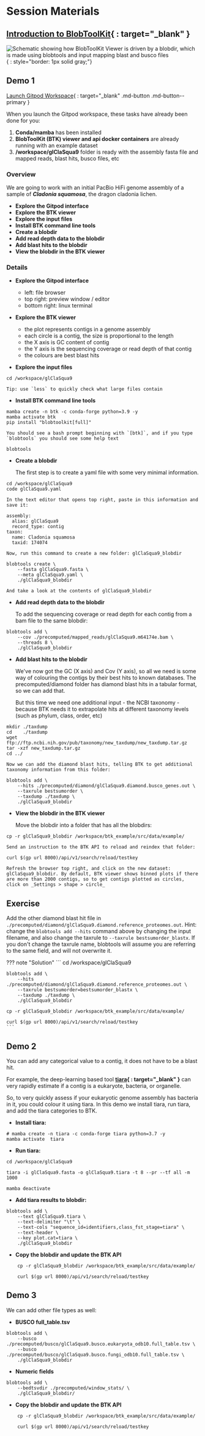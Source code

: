 # Session Materials

## [Introduction to BlobToolKit](https://docs.google.com/presentation/d/1zZImXdwftssGOrHi8dsKbIFvbH5u00GK3LYEz5CDNPQ/edit?usp=sharing){ : target="_blank" }

![Schematic showing how BlobToolKit Viewer is driven by a blobdir, which is made using blobtools and input mapping blast and busco files](blobdir.jpg "blobtools creates a blobdir from intermediateinput files"){ : style="border: 1px solid  gray;"}

## Demo 1

[Launch Gitpod Workspace](https://gitpod.io/#https://github.com/bgacademy23/btk-cli){ : target="_blank" .md-button .md-button--primary }

When you launch the Gitpod workspace, these tasks have already been done for you:

1. **Conda/mamba** has been installed
2. **BlobToolKit (BTK) viewer and api docker containers** are already running with an example dataset
3. **/workspace/glClaSqua9** folder is ready with the assembly fasta file and mapped reads, blast hits, busco files, etc

### Overview

We are going to work with an initial PacBio HiFi genome assembly of a sample of **_Cladonia squamosa_**, the dragon cladonia lichen.

- **Explore the Gitpod interface**
- **Explore the BTK viewer**
- **Explore the input files**
- **Install BTK command line tools**
- **Create a blobdir**
- **Add read depth data to the blobdir**
- **Add blast hits to the blobdir**
- **View the blobdir in the BTK viewer**

### Details

- **Explore the Gitpod interface**
    - left: file browser
    - top right: preview window / editor
    - bottom right: linux terminal

- **Explore the BTK viewer**
    - the plot represents contigs in a genome assembly
    - each circle is a contig, the size is proportional to the length
    - the X axis is GC content of contig
    - the Y axis is the sequencing coverage or read depth of that contig
    - the colours are best blast hits 

- **Explore the input files**
```
cd /workspace/glClaSqua9
```
    Tip: use `less` to quickly check what large files contain

- **Install BTK command line tools**
```
mamba create -n btk -c conda-forge python=3.9 -y
mamba activate btk
pip install "blobtoolkit[full]"
```
    You should see a bash prompt beginning with `[btk]`, and if you type `blobtools` you should see some help text
```
blobtools
```
- **Create a blobdir**

    The first step is to create a yaml file with some very minimal information.
```
cd /workspace/glClaSqua9
code glClaSqua9.yaml
```
    In the text editor that opens top right, paste in this information and save it:
```
assembly:
  alias: glClaSqua9
  record_type: contig
taxon:
  name: Cladonia squamosa
  taxid: 174074
```
    Now, run this command to create a new folder: glClaSqua9_blobdir
```
blobtools create \
    --fasta glClaSqua9.fasta \
    --meta glClaSqua9.yaml \
    ./glClaSqua9_blobdir
```
    And take a look at the contents of glClaSqua9_blobdir

- **Add read depth data to the blobdir**

    To add the sequencing coverage or read depth for each contig from a bam file to the same blobdir:
```
blobtools add \
    --cov ./precomputed/mapped_reads/glClaSqua9.m64174e.bam \
    --threads 8 \
    ./glClaSqua9_blobdir
```

- **Add blast hits to the blobdir**

    We've now got the GC (X axis) and Cov (Y axis), so all we need is some way of colouring the contigs by their best hits to known databases. The precomputed/diamond folder has diamond blast hits in a tabular format, so we can add that.

    But this time we need one additional input - the NCBI taxonomy - because BTK needs it to extrapolate hits at different taxonomy levels (such as phylum, class, order, etc)
```
mkdir ./taxdump
cd    ./taxdump
wget ftp://ftp.ncbi.nih.gov/pub/taxonomy/new_taxdump/new_taxdump.tar.gz
tar -xzf new_taxdump.tar.gz
cd ../
```
    Now we can add the diamond blast hits, telling BTK to get additional taxonomy information from this folder:
```
blobtools add \
    --hits ./precomputed/diamond/glClaSqua9.diamond.busco_genes.out \
    --taxrule bestsumorder \
    --taxdump ./taxdump \
    ./glClaSqua9_blobdir
```

- **View the blobdir in the BTK viewer**

    Move the blobdir into a folder that has all the blobdirs:
```
cp -r glClaSqua9_blobdir /workspace/btk_example/src/data/example/
```
    Send an instruction to the BTK API to reload and reindex that folder:
```
curl $(gp url 8000)/api/v1/search/reload/testkey
```
    Refresh the browser top right, and click on the new dataset: glClaSqua9_blobdir. By default, BTK viewer shows binned plots if there are more than 2000 contigs, so to get contigs plotted as circles, click on _Settings > shape > circle_

## Exercise

Add the other diamond blast hit file in `./precomputed/diamond/glClaSqua9.diamond.reference_proteomes.out`. Hint: change the `blobtools add --hits` command above by changing the input filename, and also change the taxrule to `--taxrule bestsumorder_blastx`. If you don't change the taxrule name, blobtools will assume you are referring to the same field, and will not overwrite it.

??? note "Solution"
    ```
    cd /workspace/glClaSqua9

    blobtools add \
        --hits ./precomputed/diamond/glClaSqua9.diamond.reference_proteomes.out \
        --taxrule bestsumorder=bestsumorder_blastx \
        --taxdump ./taxdump \
        ./glClaSqua9_blobdir
    
    cp -r glClaSqua9_blobdir /workspace/btk_example/src/data/example/
    
    curl $(gp url 8000)/api/v1/search/reload/testkey
    ```

## Demo 2

You can add any categorical value to a contig, it does not have to be a blast hit.

For example, the deep-learning based tool **[tiara](https://academic.oup.com/bioinformatics/article/38/2/344/6375939){ : target="_blank" }** can very rapidly estimate if a contig is a eukaryote, bacteria, or organelle.

So, to very quickly assess if your eukaryotic genome assembly has bacteria in it, you could colour it using tiara. In this demo we install tiara, run tiara, and add the tiara categories to BTK.

- **Install tiara:**
```
# mamba create -n tiara -c conda-forge tiara python=3.7 -y
mamba activate  tiara
```

- **Run tiara:**
```
cd /workspace/glClaSqua9

tiara -i glClaSqua9.fasta -o glClaSqua9.tiara -t 8 --pr --tf all -m 1000

mamba deactivate
```

- **Add tiara results to blobdir:**
```
blobtools add \
    --text glClaSqua9.tiara \
    --text-delimiter "\t" \
    --text-cols "sequence_id=identifiers,class_fst_stage=tiara" \
    --text-header \
    --key plot.cat=tiara \
    ./glClaSqua9_blobdir
```
- **Copy the blobdir and update the BTK API**
```
    cp -r glClaSqua9_blobdir /workspace/btk_example/src/data/example/
    
    curl $(gp url 8000)/api/v1/search/reload/testkey
```

## Demo 3

We can add other file types as well:

- **BUSCO full_table.tsv**
```
blobtools add \
    --busco ./precomputed/busco/glClaSqua9.busco.eukaryota_odb10.full_table.tsv \
    --busco ./precomputed/busco/glClaSqua9.busco.fungi_odb10.full_table.tsv \
    ./glClaSqua9_blobdir
```

- **Numeric fields**
```
blobtools add \
    --bedtsvdir ./precomputed/window_stats/ \
    ./glClaSqua9_blobdir/
```

- **Copy the blobdir and update the BTK API**
```
    cp -r glClaSqua9_blobdir /workspace/btk_example/src/data/example/
    
    curl $(gp url 8000)/api/v1/search/reload/testkey
```
